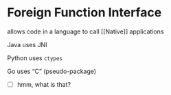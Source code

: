 # Foreign Function Interface

allows code in a language to call [[Native]]  applications

Java uses JNI

Python uses `ctypes`

Go uses “C” (pseudo-package)

- [ ]  hmm, what is that?